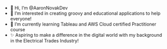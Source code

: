 - 👋 Hi, I’m @AaronNovakDev
- 👀 I’m interested in creating groovy and educational applications to help everyone!
- 🌱 I’m currently learning Tableau and AWS Cloud certified Practitioner course
- ✨ Aspiring to make a difference in the digital world with my background in the Electrical Trades Industry!

<!---
AaronNovakDev/AaronNovakDev is a ✨ special ✨ repository because its `README.md` (this file) appears on your GitHub profile.
You can click the Preview link to take a look at your changes.
--->
